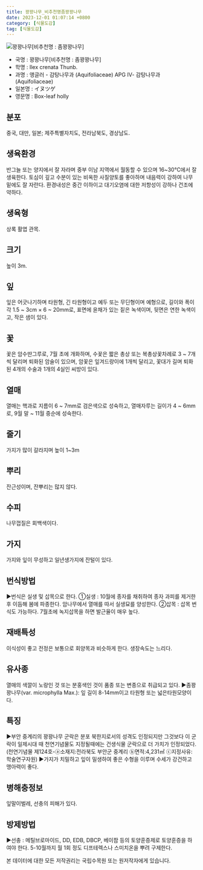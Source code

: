 ```yaml
---
title: 꽝꽝나무_비추천명좀꽝꽝나무
date: 2023-12-01 01:07:14 +0800
category: [식물도감]
tag: [식물도감]
---
```




![꽝꽝나무[비추천명 : 좀꽝꽝나무]](/fileUpload/plants/basic/Aquifoliaceae/Ilex/16675/16675_17_th2.JPG)
- 국명 : 꽝꽝나무[비추천명 : 좀꽝꽝나무]
- 학명 : Ilex crenata Thunb.
- 과명 : 앵글러 - 감탕나무과 (Aquifoliaceae) APG Ⅳ- 감탕나무과 (Aquifoliaceae)
- 일본명 : イヌツゲ
- 영문명 : Box-leaf holly


## 분포
중국, 대만, 일본; 제주특별자치도, 전라남북도, 경상남도.
## 생육환경
반그늘 또는 양지에서 잘 자라며 중부 이남 지역에서 월동할 수 있으며 16~30℃에서 잘 생육한다. 토심이 깊고 수분이 있는 비옥한 사질양토를 좋아하며 내음력이 강하여 나무 밑에도 잘 자란다. 환경내성은 중간 이하이고 대기오염에 대한 저항성이 강하나 건조에 약하다.
## 생육형
상록 활엽 관목.
## 크기
높이 3m.
## 잎
잎은 어긋나기하며 타원형, 긴 타원형이고 예두 또는 무딘형이며 예형으로, 길이와 폭이 각 1.5 ~ 3cm × 6 ~ 20mm로, 표면에 윤채가 있는 짙은 녹색이며, 뒷면은 연한 녹색이고, 작은 샘이 있다.
## 꽃
꽃은 암수딴그루로, 7월 초에 개화하며, 수꽃은 짧은 총상 또는 복총상꽃차례로 3 ~ 7개씩 달리며 퇴화된 암술이 있으며, 암꽃은 잎겨드랑이에 1개씩 달리고, 꽃대가 길며 퇴화된 4개의 수술과 1개의 4실인 씨방이 있다.
## 열매
열매는 핵과로 지름이 6 ~ 7mm로 검은색으로 성숙하고, 열매자루는 길이가 4 ~ 6mm로, 9월 말 ~ 11월 중순에 성숙한다.
## 줄기
가지가 많이 갈라지며 높이 1~3m
## 뿌리
잔근성이며, 잔뿌리는 많지 않다.
## 수피
나무껍질은 회백색이다. 
## 가지
가지와 잎이 무성하고 일년생가지에 잔털이 있다.
## 번식방법
▶번식은 실생 및 삽목으로 한다. ①실생 : 10월에 종자를 채취하여 종자 과피를 제거한 후 이듬해 봄에 파종한다. 암나무에서 열매를 따서 실생묘를 양성한다. ②삽목 : 삽목 번식도 가능하다. 7월초에 녹지삽목을 하면 발근율이 매우 높다.
## 재배특성
이식성이 좋고 전정은 보통으로 회양목과 비슷하게 한다. 생장속도는 느리다.
## 유사종
열매의 색깔이 노랑인 것 또는 분홍색인 것이 품종 또는 변종으로 취급되고 있다.▶좀꽝꽝나무(var. microphylla Max.): 잎 길이 8-14mm이고 타원형 또는 넓은타원모양이다.
## 특징
▶부안 중계리의 꽝꽝나무 군락은 분포 북한지로서의 성격도 인정되지만 그것보다 이 군락이 일제시대 때 천연기념물도 지정될때에는 건생식물 군락으로 더 가치가 인정되었다. (천연기념물 제124호-ⓐ소재지:전라북도 부안군 중계리 ⓑ면적:4,231㎡ ⓒ지정사유:학술연구자원)▶가지가 치밀하고 잎이 밀생하여 좋은 수형을 이루며 수세가 강건하고 맹아력이 좋다.
## 병해충정보
잎말이벌레, 선충의 피해가 있다.
## 방제방법
▶선충 : 메틸브로마이드, DD, EDB, DBCP, 베이팜 등의 토양훈증제로 토양훈증을 하여야 한다.5-10월까지 월 1회 정도 디프테렉스나 스미치온을 뿌려 구제한다.






본 데이터에 대한 모든 저작권리는 국립수목원 또는 원저작자에게 있습니다.
